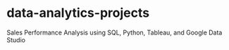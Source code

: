 # data-analytics-projects
Sales Performance Analysis using SQL, Python, Tableau, and Google Data Studio
